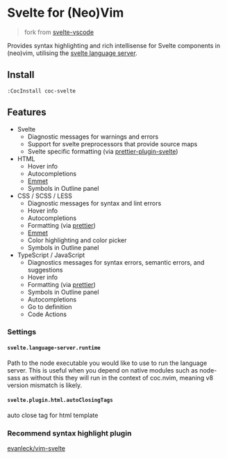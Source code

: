 # Svelte for (Neo)Vim

> fork from [svelte-vscode](https://github.com/UnwrittenFun/svelte-vscode.git)

Provides syntax highlighting and rich intellisense for Svelte components in (neo)vim, utilising the [svelte language server](https://github.com/UnwrittenFun/svelte-language-server).

## Install

``` vim
:CocInstall coc-svelte
```

## Features

-   Svelte
    -   Diagnostic messages for warnings and errors
    -   Support for svelte preprocessors that provide source maps
    -   Svelte specific formatting (via [prettier-plugin-svelte](https://github.com/UnwrittenFun/prettier-plugin-svelte))
-   HTML
    -   Hover info
    -   Autocompletions
    -   [Emmet](https://emmet.io/)
    -   Symbols in Outline panel
-   CSS / SCSS / LESS
    -   Diagnostic messages for syntax and lint errors
    -   Hover info
    -   Autocompletions
    -   Formatting (via [prettier](https://github.com/prettier/prettier))
    -   [Emmet](https://emmet.io/)
    -   Color highlighting and color picker
    -   Symbols in Outline panel
-   TypeScript / JavaScript
    -   Diagnostics messages for syntax errors, semantic errors, and suggestions
    -   Hover info
    -   Formatting (via [prettier](https://github.com/prettier/prettier))
    -   Symbols in Outline panel
    -   Autocompletions
    -   Go to definition
    -   Code Actions

### Settings

#### `svelte.language-server.runtime`

Path to the node executable you would like to use to run the language server.
This is useful when you depend on native modules such as node-sass as without
this they will run in the context of coc.nvim, meaning v8 version mismatch is likely.

#### `svelte.plugin.html.autoClosingTags`

auto close tag for html template

### Recommend syntax highlight plugin

[evanleck/vim-svelte](https://github.com/evanleck/vim-svelte)
